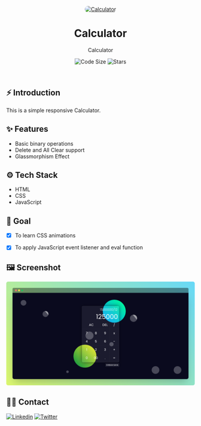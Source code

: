 <p align="center">
    <a href="https://calculator.shibamsaha.dev">
        <img alt="Calculator" width="100" src="./images/logo.ico" style="border-radius: 10px">
    </a>
</p>

<div align="center">
    <h1>Calculator</h1>
    <p>Calculator</p>
</div>

<p align="center">
    <img src="https://img.shields.io/github/languages/code-size/s4shibam/calculator?style=flat-square" alt="Code Size">
    <img src="https://img.shields.io/github/stars/s4shibam/calculator?style=flat-square&logo=github" alt="Stars">
</p>


<br />


## ⚡ Introduction

This is a simple responsive Calculator.  

## ✨ Features
  
- Basic binary operations
- Delete and All Clear support
- Glassmorphism Effect  

## ⚙️ Tech Stack
  
- HTML
- CSS
- JavaScript


## 🎯 Goal

- [x] To learn CSS animations
- [x] To apply JavaScript event listener and eval function


## 🖼️ Screenshot

![Screenshot 1](./readme_assets/screenshot_1.png)


## 👋🏻 Contact

[![Linkedin](https://img.shields.io/badge/LinkedIn-0077B5?style=for-the-badge&logo=linkedin&logoColor=white)](https://www.linkedin.com/in/s4shibam)
[![Twitter](https://img.shields.io/badge/Twitter-00ACEE?style=for-the-badge&logo=twitter&logoColor=white)](https://twitter.com/intent/follow?screen_name=s4shibam)

